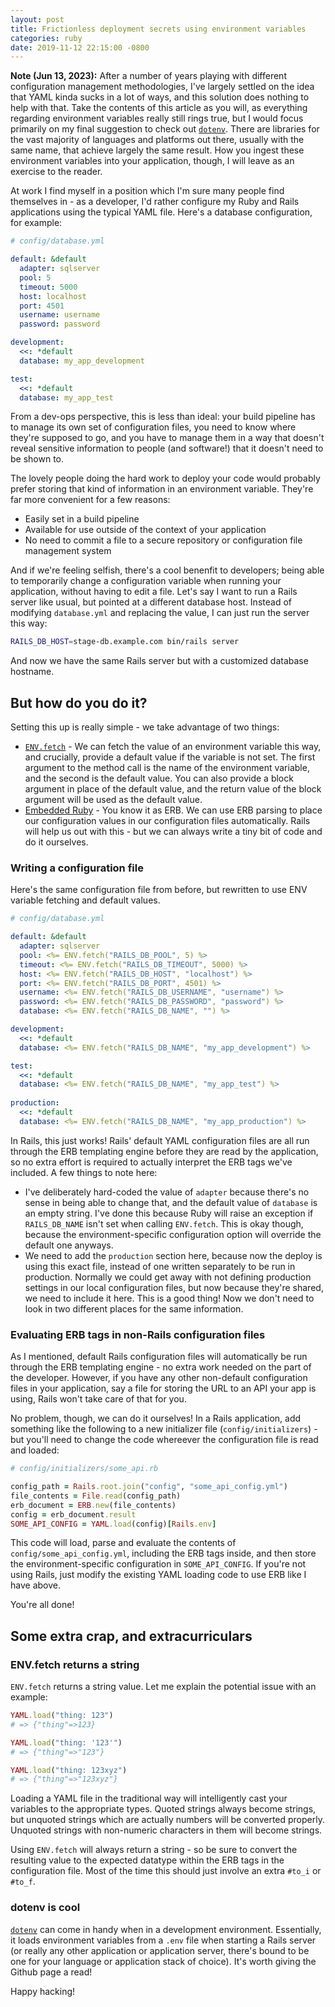 ```yaml
---
layout: post
title: Frictionless deployment secrets using environment variables
categories: ruby
date: 2019-11-12 22:15:00 -0800
---
```

**Note (Jun 13, 2023):** After a number of years playing with different configuration management methodologies, I've largely settled on the idea that YAML kinda sucks in a lot of ways, and this solution does nothing to help with that. Take the contents of this article as you will, as everything regarding environment variables really still rings true, but I would focus primarily on my final suggestion to check out [`dotenv`](https://github.com/bkeepers/dotenv). There are libraries for the vast majority of languages and platforms out there, usually with the same name, that achieve largely the same result. How you ingest these environment variables into your application, though, I will leave as an exercise to the reader.

At work I find myself in a position which I'm sure many people find themselves in - as a developer, I'd rather configure my Ruby and Rails applications using the typical YAML file. Here's a database configuration, for example:

```yaml
# config/database.yml

default: &default
  adapter: sqlserver
  pool: 5
  timeout: 5000
  host: localhost
  port: 4501
  username: username
  password: password

development:
  <<: *default
  database: my_app_development

test:
  <<: *default
  database: my_app_test
```

From a dev-ops perspective, this is less than ideal: your build pipeline has to manage its own set of configuration files, you need to know where they're supposed to go, and you have to manage them in a way that doesn't reveal sensitive information to people (and software!) that it doesn't need to be shown to.

The lovely people doing the hard work to deploy your code would probably prefer storing that kind of information in an environment variable. They're far more convenient for a few reasons:

* Easily set in a build pipeline
* Available for use outside of the context of your application
* No need to commit a file to a secure repository or configuration file management system

And if we're feeling selfish, there's a cool benenfit to developers; being able to temporarily change a configuration variable when running your application, without having to edit a file. Let's say I want to run a Rails server like usual, but pointed at a different database host. Instead of modifying `database.yml` and replacing the value, I can just run the server this way:

```bash
RAILS_DB_HOST=stage-db.example.com bin/rails server
```

And now we have the same Rails server but with a customized database hostname.

## But how do you do it?

Setting this up is really simple - we take advantage of two things:

* [`ENV.fetch`](https://ruby-doc.org/core-2.6.5/ENV.html#method-c-fetch) - We can fetch the value of an environment variable this way, and crucially, provide a default value if the variable is not set. The first argument to the method call is the name of the environment variable, and the second is the default value. You can also provide a block argument in place of the default value, and the return value of the block argument will be used as the default value.
* [Embedded Ruby](https://ruby-doc.org/stdlib-2.6.5/libdoc/erb/rdoc/ERB.html) - You know it as ERB. We can use ERB parsing to place our configuration values in our configuration files automatically. Rails will help us out with this - but we can always write a tiny bit of code and do it ourselves.

### Writing a configuration file

Here's the same configuration file from before, but rewritten to use ENV variable fetching and default values.

```yaml
# config/database.yml

default: &default
  adapter: sqlserver
  pool: <%= ENV.fetch("RAILS_DB_POOL", 5) %>
  timeout: <%= ENV.fetch("RAILS_DB_TIMEOUT", 5000) %>
  host: <%= ENV.fetch("RAILS_DB_HOST", "localhost") %>
  port: <%= ENV.fetch("RAILS_DB_PORT", 4501) %>
  username: <%= ENV.fetch("RAILS_DB_USERNAME", "username") %>
  password: <%= ENV.fetch("RAILS_DB_PASSWORD", "password") %>
  database: <%= ENV.fetch("RAILS_DB_NAME", "") %>

development:
  <<: *default
  database: <%= ENV.fetch("RAILS_DB_NAME", "my_app_development") %>

test:
  <<: *default
  database: <%= ENV.fetch("RAILS_DB_NAME", "my_app_test") %>
  
production:
  <<: *default
  database: <%= ENV.fetch("RAILS_DB_NAME", "my_app_production") %>
```

In Rails, this just works! Rails' default YAML configuration files are all run through the ERB templating engine before they are read by the application, so no extra effort is required to actually interpret the ERB tags we've included. A few things to note here:

* I've deliberately hard-coded the value of `adapter` because there's no sense in being able to change that, and the default value of `database` is an empty string. I've done this because Ruby will raise an exception if `RAILS_DB_NAME` isn't set when calling `ENV.fetch`. This is okay though, because the environment-specific configuration option will override the default one anyways.
* We need to add the `production` section here, because now the deploy is using this exact file, instead of one written separately to be run in production. Normally we could get away with not defining production settings in our local configuration files, but now because they're shared, we need to include it here. This is a good thing! Now we don't need to look in two different places for the same information.

### Evaluating ERB tags in non-Rails configuration files

As I mentioned, default Rails configuration files will automatically be run through the ERB templating engine - no extra work needed on the part of the developer. However, if you have any other non-default configuration files in your application, say a file for storing the URL to an API your app is using, Rails won't take care of that for you.

No problem, though, we can do it ourselves! In a Rails application, add something like the following to a new initializer file (`config/initializers`) - but you'll need to change the code whereever the configuration file is read and loaded:

```ruby
# config/initializers/some_api.rb

config_path = Rails.root.join("config", "some_api_config.yml")
file_contents = File.read(config_path)
erb_document = ERB.new(file_contents)
config = erb_document.result
SOME_API_CONFIG = YAML.load(config)[Rails.env]
```

This code will load, parse and evaluate the contents of `config/some_api_config.yml`, including the ERB tags inside, and then store the environment-specific configuration in `SOME_API_CONFIG`. If you're not using Rails, just modify the existing YAML loading code to use ERB like I have above.

You're all done!

## Some extra crap, and extracurriculars

### ENV.fetch returns a string

`ENV.fetch` returns a string value. Let me explain the potential issue with an example:

```ruby
YAML.load("thing: 123")
# => {"thing"=>123}

YAML.load("thing: '123'")
# => {"thing"=>"123"}

YAML.load("thing: 123xyz")
# => {"thing"=>"123xyz"}
```

Loading a YAML file in the traditional way will intelligently cast your variables to the appropriate types. Quoted strings always become strings, but unquoted strings which are actually numbers will be converted properly. Unquoted strings with non-numeric characters in them will become strings.

Using `ENV.fetch` will always return a string - so be sure to convert the resulting value to the expected datatype within the ERB tags in the configuration file. Most of the time this should just involve an extra `#to_i` or `#to_f`.

### dotenv is cool

[`dotenv`](https://github.com/bkeepers/dotenv) can come in handy when in a development environment. Essentially, it loads environment variables from a `.env` file when starting a Rails server (or really any other application or application server, there's bound to be one for your language or application stack of choice). It's worth giving the Github page a read!

Happy hacking!
